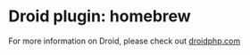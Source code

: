 Droid plugin: homebrew
======================

For more information on Droid, please check out [droidphp.com](http://droidphp.com)
